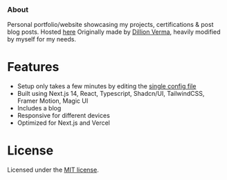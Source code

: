 ### About
Personal portfolio/website showcasing my projects, certifications & post blog posts. Hosted [here](https://amiraliu.vercel.app/)
Originally made by [Dillion Verma](https://github.com/dillionverma/portfolio), heavily modified by myself for my needs.

# Features

- Setup only takes a few minutes by editing the [single config file](./src/data/resume.tsx)
- Built using Next.js 14, React, Typescript, Shadcn/UI, TailwindCSS, Framer Motion, Magic UI
- Includes a blog
- Responsive for different devices
- Optimized for Next.js and Vercel

# License
Licensed under the [MIT license](https://github.com/dillionverma/portfolio/blob/main/LICENSE.md).
